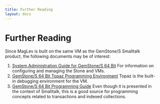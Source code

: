 ```yaml
---
title: Further Reading
layout: docs
---
```


# Further Reading

Since MagLev is built on the same VM as the GemStone/S Smalltalk product,
the following documents may be of interest:

1. [System Administration Guide for GemStone/S 64 Bit](http://community.gemstone.com/download/attachments/6816350/GS64-SysAdminGuide-3.0.pdf?version=1)
   For information on configuring and managing the Stone and VMs.
1. [GemStone/S 64 Bit Topaz Programming Environment](http://community.gemstone.com/download/attachments/6816350/GS64-Topaz-3.0.pdf?version=1)
   Topaz is the built-in debugging environment for the VM.
1. [GemStone/S 64 Bit Programming Guide](http://community.gemstone.com/download/attachments/6816350/GS64-ProgGuide-3.0.pdf?version=1)
   Even though it is presented in the context of Smalltalk, this is a good
   source for programming concepts related to transactions and indexed
   collections. 
